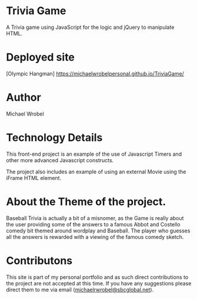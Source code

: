 # Trivia Game

A Trivia game using JavaScript for the logic and jQuery to manipulate HTML.

# Deployed site

[Olympic Hangman]
https://michaelwrobelpersonal.github.io/TriviaGame/

# Author

Michael Wrobel

# Technology Details

This front-end project is an example of the use of Javascript Timers and other more advanced Javascript constructs.

The project also includes an example of using an external Movie using the iFrame HTML element.

# About the Theme of the project.
Baseball Trivia is actually a bit of a misnomer, as the Game is really about the user providing some of the answers to a famous Abbot and Costello comedy bit themed around wordplay and Baseball.  The player who guesses all the answers is rewarded with a viewing of the famous comedy sketch.

# Contributons
This site is part of my personal portfolio and as such direct contributions to the project are not accepted at this time.  If you have any suggestions please direct them to me via email (michaelrwrobel@sbcglobal.net).